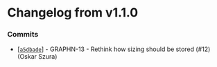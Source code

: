 # Changelog from v1.1.0
### Commits
* [[`a5dbade`](http://github.com/coda-it/graphen/commit/a5dbade3a85b07d2ecc346c50d39f669e45a90ae)] - GRAPHN-13 - Rethink how sizing should be stored (#12) (Oskar Szura)